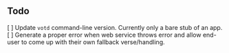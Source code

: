 ## Todo

[ ] Update `votd` command-line version. Currently only a bare stub of an app.
[ ] Generate a proper error when web service throws error and allow end-user
    to come up with their own fallback verse/handling.
